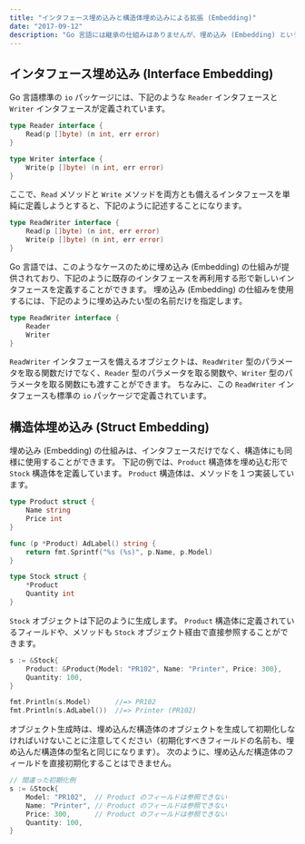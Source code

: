 ```yaml
---
title: "インタフェース埋め込みと構造体埋め込みによる拡張 (Embedding)"
date: "2017-09-12"
description: "Go 言語には継承の仕組みはありませんが、埋め込み (Embedding) という仕組みによって型の拡張（結合）を行うことができます。"
---
```


インタフェース埋め込み (Interface Embedding)
----

Go 言語標準の `io` パッケージには、下記のような `Reader` インタフェースと `Writer` インタフェースが定義されています。

~~~ go
type Reader interface {
	Read(p []byte) (n int, err error)
}

type Writer interface {
	Write(p []byte) (n int, err error)
}
~~~

ここで、`Read` メソッドと `Write` メソッドを両方とも備えるインタフェースを単純に定義しようとすると、下記のように記述することになります。

~~~ go
type ReadWriter interface {
	Read(p []byte) (n int, err error)
	Write(p []byte) (n int, err error)
}
~~~

Go 言語では、このようなケースのために埋め込み (Embedding) の仕組みが提供されており、下記のように既存のインタフェースを再利用する形で新しいインタフェースを定義することができます。
埋め込み (Embedding) の仕組みを使用するには、下記のように埋め込みたい型の名前だけを指定します。

~~~ go
type ReadWriter interface {
	Reader
	Writer
}
~~~

`ReadWriter` インタフェースを備えるオブジェクトは、`ReadWriter` 型のパラメータを取る関数だけでなく、`Reader` 型のパラメータを取る関数や、`Writer` 型のパラメータを取る関数にも渡すことができます。
ちなみに、この `ReadWriter` インタフェースも標準の `io` パッケージで定義されています。


構造体埋め込み (Struct Embedding)
----

埋め込み (Embedding) の仕組みは、インタフェースだけでなく、構造体にも同様に使用することができます。
下記の例では、`Product` 構造体を埋め込む形で `Stock` 構造体を定義しています。
`Product` 構造体は、メソッドを１つ実装しています。

~~~ go
type Product struct {
	Name string
	Price int
}

func (p *Product) AdLabel() string {
	return fmt.Sprintf("%s (%s)", p.Name, p.Model)
}

type Stock struct {
	*Product
	Quantity int
}
~~~

`Stock` オブジェクトは下記のように生成します。
`Product` 構造体に定義されているフィールドや、メソッドも `Stock` オブジェクト経由で直接参照することができます。

~~~  go
s := &Stock{
	Product: &Product{Model: "PR102", Name: "Printer", Price: 300},
	Quantity: 100,
}

fmt.Println(s.Model)      //=> PR102
fmt.Println(s.AdLabel())  //=> Printer (PR102)
~~~

オブジェクト生成時は、埋め込んだ構造体のオブジェクトを生成して初期化しなければいけないことに注意してください（初期化すべきフィールドの名前も、埋め込んだ構造体の型名と同じになります）。
次のように、埋め込んだ構造体のフィールドを直接初期化することはできません。

~~~ go
// 間違った初期化例
s := &Stock{
	Model: "PR102",  // Product のフィールドは参照できない
	Name: "Printer", // Product のフィールドは参照できない
	Price: 300,      // Product のフィールドは参照できない
	Quantity: 100,
}
~~~

